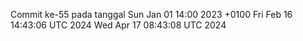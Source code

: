 Commit ke-55 pada tanggal Sun Jan 01 14:00 2023 +0100
Fri Feb 16 14:43:06 UTC 2024
Wed Apr 17 08:43:08 UTC 2024
